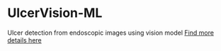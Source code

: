 # UlcerVision-ML
Ulcer detection from endoscopic images using vision model
[Find more details here](https://github.com/swz905/UlcerVision-ML/blob/main/Enhancing%20Ulcer%20Detection%20in%20Gastrointestinal%20Endoscopic%20Images.docx)
